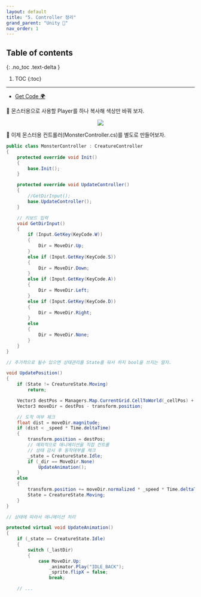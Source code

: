 ```yaml
---
layout: default
title: "5. Controller 정리"
grand_parent: "Unity 🎡"
nav_order: 1
---
```


## Table of contents
{: .no_toc .text-delta }

1. TOC
{:toc}

---

* [Get Code 🌍](https://github.com/EasyCoding-7/UnityPortfolio/tree/5.Controller)

🐹 몬스터용으로 사용할 Player를 하나 복사해 색상만 바꿔 보자.

<p align="center">
  <img src="https://taehyungs-programming-blog.github.io/blog/assets/images/csharp/unity-adv/unity-adv-5-1.png"/>
</p>

🐹 이제 몬스터용 컨트롤러(MonsterController.cs)를 별도로 만들어보자.

```csharp
public class MonsterController : CreatureController
{
	protected override void Init()
	{
		base.Init();
	}

	protected override void UpdateController()
	{
		//GetDirInput();
		base.UpdateController();
	}

	// 키보드 입력
	void GetDirInput()
	{
		if (Input.GetKey(KeyCode.W))
		{
			Dir = MoveDir.Up;
		}
		else if (Input.GetKey(KeyCode.S))
		{
			Dir = MoveDir.Down;
		}
		else if (Input.GetKey(KeyCode.A))
		{
			Dir = MoveDir.Left;
		}
		else if (Input.GetKey(KeyCode.D))
		{
			Dir = MoveDir.Right;
		}
		else
		{
			Dir = MoveDir.None;
		}
	}
}
```

```csharp
// 추가적으로 될수 있으면 상태관리를 State를 둬서 하지 bool을 쓰지는 말자.

void UpdatePosition()
{
    if (State != CreatureState.Moving)
        return;

    Vector3 destPos = Managers.Map.CurrentGrid.CellToWorld(_cellPos) + new Vector3(0.5f, 0.5f);
    Vector3 moveDir = destPos - transform.position;

    // 도착 여부 체크
    float dist = moveDir.magnitude;
    if (dist < _speed * Time.deltaTime)
    {
        transform.position = destPos;
        // 예외적으로 애니메이션을 직접 컨트롤
        // 상태 감시 후 동작여부를 체크
        _state = CreatureState.Idle;
        if (_dir == MoveDir.None)
            UpdateAnimation();
    }
    else
    {
        transform.position += moveDir.normalized * _speed * Time.deltaTime;
        State = CreatureState.Moving;
    }
}
```

```csharp
// 상태에 따라서 애니메이션 처리

protected virtual void UpdateAnimation()
{
    if (_state == CreatureState.Idle)
    {
        switch (_lastDir)
        {
            case MoveDir.Up:
                _animator.Play("IDLE_BACK");
                _sprite.flipX = false;
                break;

    // ...
```
